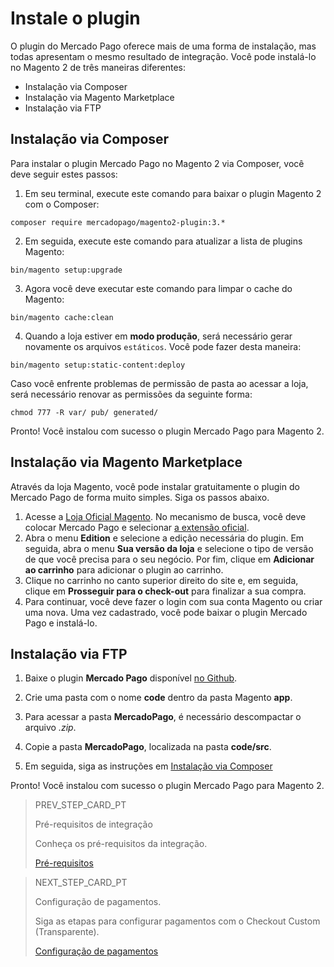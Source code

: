 # Instale o plugin

O plugin do Mercado Pago oferece mais de uma forma de instalação, mas todas apresentam o mesmo resultado de integração. Você pode instalá-lo no Magento 2 de três maneiras diferentes:

* Instalação via Composer
* Instalação via Magento Marketplace
* Instalação via FTP

## Instalação via Composer

Para instalar o plugin Mercado Pago no Magento 2 via Composer, você deve seguir estes passos:

1. Em seu terminal, execute este comando para baixar o plugin Magento 2 com o Composer:

```
composer require mercadopago/magento2-plugin:3.*
```

2. Em seguida, execute este comando para atualizar a lista de plugins Magento:

```
bin/magento setup:upgrade
```

3. Agora você deve executar este comando para limpar o cache do Magento:

```
bin/magento cache:clean
```

4. Quando a loja estiver em **modo produção**, será necessário gerar novamente os arquivos `estáticos`. Você pode fazer desta maneira:

```
bin/magento setup:static-content:deploy
```

Caso você enfrente problemas de permissão de pasta ao acessar a loja, será necessário renovar as permissões da seguinte forma:

```
chmod 777 -R var/ pub/ generated/
```

Pronto! Você instalou com sucesso o plugin Mercado Pago para Magento 2.

## Instalação via Magento Marketplace

Através da loja Magento, você pode instalar gratuitamente o plugin do Mercado Pago de forma muito simples. Siga os passos abaixo.

1. Acesse a [Loja Oficial Magento](https://marketplace.magento.com/). No mecanismo de busca, você deve colocar Mercado Pago e selecionar [a extensão oficial](https://marketplace.magento.com/mercadopago-core.html).
2. Abra o menu **Edition** e selecione a edição necessária do plugin. Em seguida, abra o menu **Sua versão da loja** e selecione o tipo de versão de que você precisa para o seu negócio. Por fim, clique em **Adicionar ao carrinho** para adicionar o plugin ao carrinho.
3. Clique no carrinho no canto superior direito do site e, em seguida, clique em **Prosseguir para o check-out** para finalizar a sua compra.
4. Para continuar, você deve fazer o login com sua conta Magento ou criar uma nova. Uma vez cadastrado, você pode baixar o plugin Mercado Pago e instalá-lo.


## Instalação via FTP

1. Baixe o plugin **Mercado Pago** disponível [no Github](https://github.com/mercadopago/cart-magento2).

2. Crie uma pasta com o nome **code** dentro da pasta Magento **app**.

3. Para acessar a pasta **MercadoPago**, é necessário descompactar o arquivo *.zip*.

4. Copie a pasta **MercadoPago**, localizada na pasta **code/src**.

5. Em seguida, siga as instruções em [Instalação via Composer](#bookmark_instalação_via_composer)

Pronto! Você instalou com sucesso o plugin Mercado Pago para Magento 2.


> PREV_STEP_CARD_PT
>
> Pré-requisitos de integração
>
> Conheça os pré-requisitos da integração.
>
>[Pré-requisitos](https://www.mercadopago[FAKER][URL][DOMAIN]/developers/pt/guides/plugins/magento-two/previous-requirements)

> NEXT_STEP_CARD_PT
>
> Configuração de pagamentos.
>
> Siga as etapas para configurar pagamentos com o Checkout Custom (Transparente).
>
> [Configuração de pagamentos](https://www.mercadopago[FAKER][URL][DOMAIN]/developers/pt/guides/plugins/magento-two/payment-configuration)
